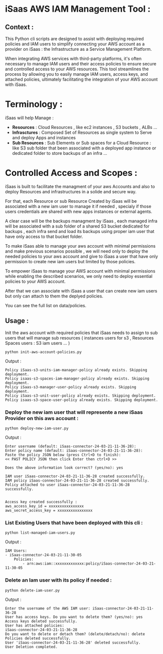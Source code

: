 
# iSaas AWS IAM Management Tool : 


## Context : 

This Python cli scripts are designed to assist with deploying required policies and IAM users to simplify connecting your AWS account as a provider on iSaas : the Infrastructure as a Service Management Platform.

When integrating AWS services with third-party platforms, it's often necessary to manage IAM users and their access policies to ensure secure and controlled access to your AWS resources. This tool streamlines the process by allowing you to easily manage IAM users, access keys, and attached policies, ultimately facilitating the integration of your AWS account with iSaas.

# Terminology : 
iSaas will help Manage :
- **Resources** : Cloud Resources , like ec2 instances , S3 buckets , ALBs ...
- **Infrasctures** : Composed Set of Resources as single system to Serve and deploy Apps and instances
- **Sub Resources** : Sub Elements or Sub spaces for a Cloud Resource : like S3 sub folder that been associated with a deployed app instance or dedicated folder to store backups of an infra ...


# Controlled Access and Scopes :
iSaas is built to facilitate the managment of your aws Accounts and also to deploy Resources and infrastructures in a solide and secure way.


For that, each Resource or sub Resource Created by iSaas will be associated with a new iam user to manage it if needed , specialy if those users credentials are shared with new apps instances or external agents.


A clear case will be the backups managment by iSaas , each managed infra will be associated with a sub folder of a shared S3 bucket dedicated for backups , each infra send and load its backups using proper iam user that have only access to that bucket folder.


To make iSaas able to manage your aws account with minimal permissions and make previous scenarios possible , we will need only to deploy the needed policies to your aws account and give to iSaas a user that have only permission to create new iam users but limited by those policies.


To empower iSaas to manage your AWS account with minimal permissions while enabling the described scenarios, we only need to deploy essential policies to your AWS account.


After that we can associate with iSaas a user that can create new iam users but only can attach to them the deplyed policies.


You can see the full list on data/policies.


## Usage : 


Init the aws account with required policies that iSaas needs to assign to sub users that will manage sub resources ( instances users for s3 , Resources Spaces users : S3 iam users ... )

```
python init-aws-account-policies.py 
```
Output : 
```
Policy iSaas-s3-units-iam-manager-policy already exists. Skipping deployment.
Policy isaas-s3-spaces-iam-manager-policy already exists. Skipping deployment.
Policy iSaas-s3-manager-user-policy already exists. Skipping deployment.
Policy iSaas-s3-unit-user-policy already exists. Skipping deployment.
Policy isaas-s3-space-user-policy already exists. Skipping deployment.

```

### Deploy the new iam user that will represente a new iSaas Provider on this aws account : 

```
python deploy-new-iam-user.py 
```
Output : 
```
Enter username (default: iSaas-connector-24-03-21-11-36-28): 
Enter policy name (default: iSaas-connector-24-03-21-11-36-28): 
Paste the policy JSON below (press Ctrl+D to finish):
<< PAST POLICY JSON then click Enter then ctrl+D >>

Does the above information look correct? (yes/no): yes

IAM user iSaas-connector-24-03-21-11-36-28 created successfully.
IAM policy iSaas-connector-24-03-21-11-36-28 created successfully.
Policy attached to user iSaas-connector-24-03-21-11-36-28 successfully.


Access key created successfully :
aws_access_key_id = xxxxxxxxxxxxxxxx
aws_secret_access_key = xxxxxxxxxxxxxxxx
```

### List Existing Users that have been deployed with this cli :

```
python list-managed-iam-users.py 
```
Output : 

```
IAM Users:
- iSaas-connector-24-03-21-11-30-05
    Policies:
        - arn:aws:iam::xxxxxxxxxxxxx:policy/iSaas-connector-24-03-21-11-30-05

```

### Delete an Iam user with its policy if needed :

```
python delete-iam-user.py 
```
Output : 
```
Enter the username of the AWS IAM user: iSaas-connector-24-03-21-11-36-28
User has access keys. Do you want to delete them? (yes/no): yes
Access keys deleted successfully.
User has attached policies:
iSaas-connector-24-03-21-11-36-28
Do you want to delete or detach them? (delete/detach/no): delete
Policies deleted successfully.
User 'iSaas-connector-24-03-21-11-36-28' deleted successfully.
User Deletion completed.
```